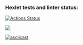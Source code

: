 ### Hexlet tests and linter status:
[![Actions Status](https://github.com/rushev84/php-project-45/workflows/hexlet-check/badge.svg)](https://github.com/rushev84/php-project-45/actions)

<a href="https://codeclimate.com/github/rushev84/php-project-45/maintainability"><img src="https://api.codeclimate.com/v1/badges/3e97259454cf50974cb2/maintainability" /></a>

[![asciicast](https://asciinema.org/a/Fw1ROQkxUzM6UOFJ8DV8BEqLj.svg)](https://asciinema.org/a/Fw1ROQkxUzM6UOFJ8DV8BEqLj)